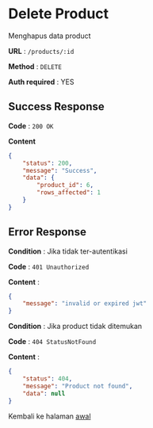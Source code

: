 # Delete Product

Menghapus data product

**URL** : `/products/:id`

**Method** : `DELETE`

**Auth required** : YES

## Success Response

**Code** : `200 OK`

**Content**

```json
{
    "status": 200,
    "message": "Success",
    "data": {
        "product_id": 6,
        "rows_affected": 1
    }
}
```

## Error Response

**Condition** : Jika tidak ter-autentikasi

**Code** : `401 Unauthorized`

**Content** :

```json
{
    "message": "invalid or expired jwt"
}
```

**Condition** : Jika product tidak ditemukan

**Code** : `404 StatusNotFound`

**Content** :

```json
{
    "status": 404,
    "message": "Product not found",
    "data": null
}
```

Kembali ke halaman [awal](../README.md)
